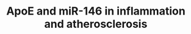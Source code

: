 ---
annotations:
- id: CL:0000576
  parent: native cell
  type: Cell Type Ontology
  value: monocyte
- id: PW:0000013
  parent: disease pathway
  type: Pathway Ontology
  value: disease pathway
- id: PW:0000013
  parent: disease pathway
  type: Pathway Ontology
  value: disease pathway
- id: CL:0000235
  parent: native cell
  type: Cell Type Ontology
  value: macrophage
- id: DOID:1936
  parent: cardiovascular system disease
  type: Disease Ontology
  value: atherosclerosis
authors:
- Khanspers
- AMTan
- Eweitz
citedin:
- link: 10.1016/j.humgen.2022.201135
  title: In silico transcriptional analysis of asymptomatic and severe COVID-19 patients
    reveals the susceptibility of severe patients to other comorbidities and non-viral
    pathological conditions (2023)
communities:
- Diseases
- ExRNA
- ONTOX
description: Apolipoprotein E (ApoE) enhances purine-rich PU-box-binding protein 1
  (PU.1)-dependent miR-146a transcription to suppress nuclear factor-κB (NF-κB)-driven
  monocyte and macrophage activation and thereby inflammation and atherosclerosis.  Environmental
  ligands of toll-like receptors (TLRs), including lipopolysaccharide (LPS) and oxidized
  low-density lipoprotein (oxLDL), caused by hyperlipidemia provoke inflammatory signaling
  in monocytes and macrophages resulting in NF-κB activation. Gene transcription from
  NF-κB activity results in the production of inflammatory mediators, including proatherogenic
  cytokines. It also results in the production of primary miR-146a (pri-miR-146a)
  that is subsequently processed into mature miR-146a that silences the expression
  of key TLR-adaptor molecules interleukin-1 receptor-associated kinase 1 (IRAK1)
  and TNF receptor-associated factor 6 (TRAF6). The production of miR-146a thereby
  serves as a regulatory feedback loop to suppress NF-κB activity and resolve inflammation.
  Findings from our study identified that cellular apoE expression contributes to
  amplify this regulatory feedback loop by increasing PU.1-dependent transcription
  of pri-miR-146a and thereby mature miR-146a production.  Proteins on this pathway
  have targeted assays available via the [CPTAC Assay Portal](https://assays.cancer.gov/available_assays?wp_id=WP3926).
last-edited: 2025-03-03
ndex: 6640bb60-8b68-11eb-9e72-0ac135e8bacf
organisms:
- Homo sapiens
redirect_from:
- /index.php/Pathway:WP3926
- /instance/WP3926
- /instance/WP3926_r137163
revision: r137163
schema-jsonld:
- '@context': https://schema.org/
  '@id': https://wikipathways.github.io/pathways/WP3926.html
  '@type': Dataset
  creator:
    '@type': Organization
    name: WikiPathways
  description: Apolipoprotein E (ApoE) enhances purine-rich PU-box-binding protein
    1 (PU.1)-dependent miR-146a transcription to suppress nuclear factor-κB (NF-κB)-driven
    monocyte and macrophage activation and thereby inflammation and atherosclerosis.  Environmental
    ligands of toll-like receptors (TLRs), including lipopolysaccharide (LPS) and
    oxidized low-density lipoprotein (oxLDL), caused by hyperlipidemia provoke inflammatory
    signaling in monocytes and macrophages resulting in NF-κB activation. Gene transcription
    from NF-κB activity results in the production of inflammatory mediators, including
    proatherogenic cytokines. It also results in the production of primary miR-146a
    (pri-miR-146a) that is subsequently processed into mature miR-146a that silences
    the expression of key TLR-adaptor molecules interleukin-1 receptor-associated
    kinase 1 (IRAK1) and TNF receptor-associated factor 6 (TRAF6). The production
    of miR-146a thereby serves as a regulatory feedback loop to suppress NF-κB activity
    and resolve inflammation. Findings from our study identified that cellular apoE
    expression contributes to amplify this regulatory feedback loop by increasing
    PU.1-dependent transcription of pri-miR-146a and thereby mature miR-146a production.  Proteins
    on this pathway have targeted assays available via the [CPTAC Assay Portal](https://assays.cancer.gov/available_assays?wp_id=WP3926).
  keywords:
  - APOE
  - HDL
  - IRAK1
  - Lipopolysaccharide
  - MIR146A
  - NFKB2
  - RELA
  - SPI1
  - TLR2
  - TLR4
  - TRAF6
  - ox-LDL
  license: CC0
  name: ApoE and miR-146 in inflammation and atherosclerosis
seo: CreativeWork
title: ApoE and miR-146 in inflammation and atherosclerosis
wpid: WP3926
---